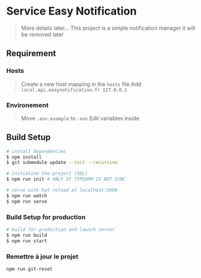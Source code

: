 # Service Easy Notification

> More details later...
> This project is a simple notification manager it will be removed later

## Requirement

### Hosts

> Create a new host mapping in the `hosts` file
> Add `local.api.easynotification.fr 127.0.0.1`

### Environement

> Move `.env.example` to `.env`
> Edit variables inside

## Build Setup

```bash
# install dependencies
$ npm install
$ git submodule update --init --recursive

# initialize the project (SQL)
$ npm run init # ONLY IF TYPEORM IS NOT SYNC

# serve with hot reload at localhost:3000
$ npm run watch
$ npm run serve
```

### Build Setup for production

```bash
# build for production and launch server
$ npm run build
$ npm run start
```

### Remettre à jour le projet

```bash
npm run git-reset
```
